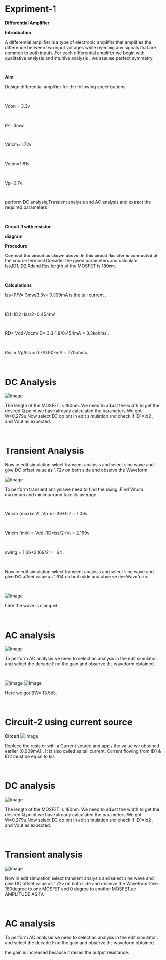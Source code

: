 # Expriment-1 <br>
**Differential Amplifier**

**Introduction**

<p> A differential amplifier is a type of electronic amplifier that amplifies the difference between two input voltages while rejecting any signals that are common to both inputs .For each differential amplifier we begin with qualitative analysis and Intuitive analysis . we assume perfect symmetry.</p><br>


**Aim**<br>
<p> Design differential amplifier for the following specifications </p><br>
<p>Vdon = 3.3v</p><br> <p>P<=3mw</p><br> <p>Vincm=1.72v</p><br> <p>Vocm=1.81v</p><br> <p>Vp=0.7v</p><br>
<p>perform DC analysis,Transient analysis and AC analysis and extract the required parameters</p><br>

**Circuit-1 with resistor**

**diagram**<br>



**Procedure**<br>
<p>Connect the circuit as shown above. In this circuit Resistor is connected at the source terminal.Consider the given parameters and calculate Iss,ID1,ID2,Rdand Rss.length of the MOSFET is 180nm.</p><br>

**Calculations**

<p>Iss=P/V= 3mw/3.3v= 0.909mA is the tail current .</p><br>
<p> ID1=ID2=Iss/2=0.454mA.</p><br>
<p> RD= Vdd-Vocm/ID= 3.3-1.8/0.454mA = 3.3kohms .</p><br>
<p> Rss = Vp/Iss = 0.7/0.909mA = 770ohms.</p><br>


# DC Analysis 

![Image](https://github.com/user-attachments/assets/e92e56c2-a737-4d3d-a48c-a9fb6b0bcbf4)

<p>The length of the MOSFET is 180nm. We need to adjust the width to get the desired Q point  we have already calculated the parameters.We got W=0.279u.Now select DC op pnt in edit simulation and check if ID1=Id2 , and Vout as expected. </p><br>

# Transient Analysis

<p> Now in edit simulation select transient analysis and select sine wave and give DC offset value as 1.72v on both side and observe the Waveform.</p>

![Image](https://github.com/user-attachments/assets/376c4983-486d-4cb5-bcdf-e59c2dd3d7ee)

<p> To perform transient analysiswe need to find the swing .Find Vincm maximum and minimum and take its average .</p><br>
<p> Vincm (max)= Vt+Vp = 0.36+0.7 = 1.06v</p><br>
<p> Vincm (min) = Vdd-RD*Iss/2+Vt = 2.169v</p><br>
<p> swing = 1.06+2.169/2 = 1.64 .</p><br>
<p> Now in edit simulation select transient analysis and select sine wave and give DC offset value as 1.614 on both side and observe the Waveform. </p><br>

![Image](https://github.com/user-attachments/assets/25327a71-ab3a-46cb-8369-b280a5c5ea69)

<p> here the wave is clamped. </p><br>

# AC analysis 

![Image](https://github.com/user-attachments/assets/30fb14dd-be5d-4684-9240-20f9ff9829df)

<p> To perform AC analysis we need to select ac analysis in the edit simulator . and select the decade.Find the gain and observe the waveform obtained.</p><br>

![Image](https://github.com/user-attachments/assets/3c18195b-45b7-4535-93e0-93ec934f1a6f)
![Image](https://github.com/user-attachments/assets/36d17936-9595-46af-8097-68ce7cc9283f)

<p> Here we got BW= 13.5dB.</p><br>

# Circuit-2 using current source

**Circuit**
![Image](https://github.com/user-attachments/assets/7dea724c-1209-4361-87bb-86d72e8e0a5e)

<P> Replece the resistor with a Current source and apply the value we obtained earlier (0.909mA) . It is also called as tail current. Current flowing from ID1 & ID2 must be equal to Iss. </P><br>

# DC analysis

![Image](https://github.com/user-attachments/assets/43161068-a219-42e9-a61d-5ad250f62af2)
<p>The length of the MOSFET is 180nm. We need to adjust the width to get the desired Q point  we have already calculated the parameters.We got W=0.279u.Now select DC op pnt in edit simulation and check if ID1=Id2 , and Vout as expected.  </p><br>

# Transient analysis

![Image](https://github.com/user-attachments/assets/d525ebba-f689-4445-8575-d8c03e0dcccb)

<p>  Now in edit simulation select transient analysis and select sine wave and give DC offset value as 1.72v on both side and observe the Waveform.Give 180degree to one MOSFET and 0 degree to another MOSFET.ac AMPLITUDE AS 1V.</p><br>

# AC analysis


<p>  To perform AC analysis we need to select ac analysis in the edit simulator . and select the decade.Find the gain and observe the waveform obtained.
<p> the gain is increased because it raises the output resistance.</p>









